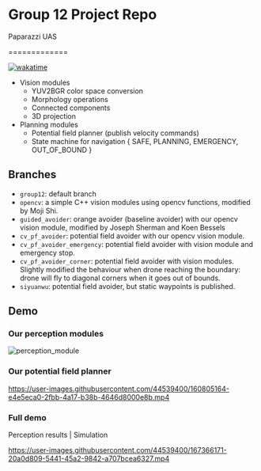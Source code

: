 # Group 12 Project Repo

Paparazzi UAS

=============

[![wakatime](https://wakatime.com/badge/user/c52134f7-9f96-4989-9e12-46bd2ee27bd9/project/1b6ca506-98c0-460c-9e9e-3a5e75d80a68.svg)](https://wakatime.com/badge/user/c52134f7-9f96-4989-9e12-46bd2ee27bd9/project/1b6ca506-98c0-460c-9e9e-3a5e75d80a68)


- Vision modules
  - YUV2BGR color space conversion
  - Morphology operations
  - Connected components
  - 3D projection
- Planning modules
  - Potential field planner (publish velocity commands)
  - State machine for navigation { SAFE, PLANNING, EMERGENCY, OUT_OF_BOUND }

## Branches

- `group12`: default branch
- `opencv`: a simple C++ vision modules using opencv functions, modified by Moji Shi.
- `guided_avoider`: orange avoider (baseline avoider) with our opencv vision module, modified by Joseph Sherman and Koen Bessels
- `cv_pf_avoider`: potential field avoider with our opencv vision module.
- `cv_pf_avoider_emergency`: potential field avoider with vision module and emergency stop.
- `cv_pf_avoider_corner`: potential field avoider with vision modules. Slightly modified the behaviour when drone reaching the boundary: drone will fly to diagonal corners when it goes out of bounds.
- `siyuanwu`: potential field avoider, but static waypoints is published.


## Demo

### Our perception modules
![perception_module](https://user-images.githubusercontent.com/44539400/160805085-810c670e-ed3d-4bbf-9ab2-0d8a99726bfa.png)


### Our potential field planner

https://user-images.githubusercontent.com/44539400/160805164-e4e5eca0-2fbb-4a17-b38b-4646d8000e8b.mp4



### Full demo 

Perception results | Simulation

https://user-images.githubusercontent.com/44539400/167366171-20a0d809-5441-45a2-9842-a707bcea6327.mp4



